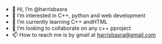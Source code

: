 - 👋 Hi, I’m @harrisbasra
- 👀 I’m interested in C++, python and web development
- 🌱 I’m currently learning C++ andHTML
- 💞️ I’m looking to collaborate on any c++ pproject
- 📫 How to reach me is by gmail at harrisbasra@gmail.com

<!---
harrisbasra/harrisbasra is a ✨ special ✨ repository because its `README.md` (this file) appears on your GitHub profile.
You can click the Preview link to take a look at your changes.
--->
